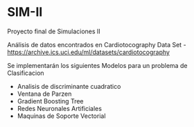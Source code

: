 # SIM-II
Proyecto final de Simulaciones II 

Análisis de datos encontrados en Cardiotocography Data Set - https://archive.ics.uci.edu/ml/datasets/cardiotocography

Se implementarán los siguientes Modelos para un problema de Clasificacion

- Analisis de discriminante cuadratico
- Ventana de Parzen
- Gradient Boosting Tree
- Redes Neuronales Artificiales
- Maquinas de Soporte Vectorial
